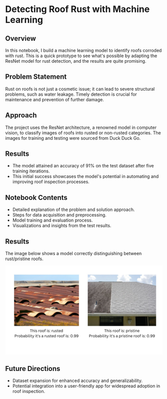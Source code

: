 # Detecting Roof Rust with Machine Learning

## Overview
In this notebook, I build a machine learning model to identify roofs corroded with rust. This is a quick prototype to see what's possible by adapting the ResNet model for rust detection, and the results
are quite promising. 

## Problem Statement
Rust on roofs is not just a cosmetic issue; it can lead to severe structural problems, such as water leakage. Timely detection is crucial for maintenance and prevention of further damage.

## Approach
The project uses the ResNet architecture, a renowned model in computer vision, to classify images of roofs into rusted or non-rusted categories. The images for training and testing were sourced from Duck Duck Go.

## Results
- The model attained an accuracy of 91% on the test dataset after five training iterations.
- This initial success showcases the model's potential in automating and improving roof inspection processes.

## Notebook Contents
- Detailed explanation of the problem and solution approach.
- Steps for data acquisition and preprocessing.
- Model training and evaluation process.
- Visualizations and insights from the test results.

## Results

The image below shows a model correctly distinguishing between rust/pristine roofs. 

![Result Sample Image](result.jpg)


## Future Directions
- Dataset expansion for enhanced accuracy and generalizability.
- Potential integration into a user-friendly app for widespread adoption in roof inspection.
